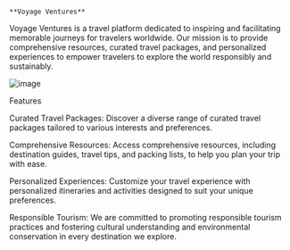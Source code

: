                                                                                 **Voyage Ventures**

Voyage Ventures is a travel platform dedicated to inspiring and facilitating memorable journeys for travelers worldwide. Our mission is to provide comprehensive resources, curated travel packages, and personalized experiences to empower travelers to explore the world responsibly and sustainably.

![image](https://github.com/swetasingh8844/Travelling_Website/assets/120044039/7f04377b-bcfb-45b4-84e2-e6eae0021fee)

Features

Curated Travel Packages: Discover a diverse range of curated travel packages tailored to various interests and preferences.

Comprehensive Resources: Access comprehensive resources, including destination guides, travel tips, and packing lists, to help you plan your trip with ease.

Personalized Experiences: Customize your travel experience with personalized itineraries and activities designed to suit your unique preferences.

Responsible Tourism: We are committed to promoting responsible tourism practices and fostering cultural understanding and environmental conservation in every destination we explore.
